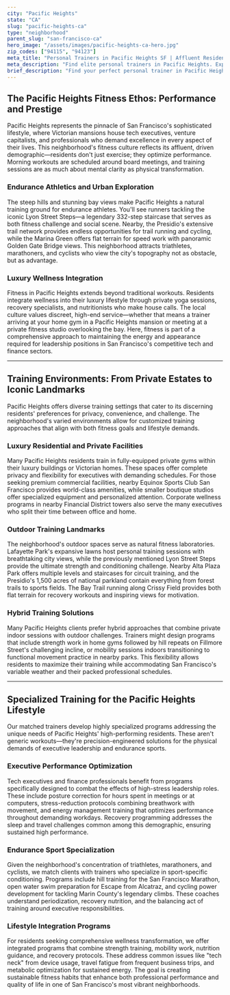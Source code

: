 ```yaml
---
city: "Pacific Heights"
state: "CA"
slug: "pacific-heights-ca"
type: "neighborhood"
parent_slug: "san-francisco-ca"
hero_image: "/assets/images/pacific-heights-ca-hero.jpg"
zip_codes: ["94115", "94123"]
meta_title: "Personal Trainers in Pacific Heights SF | Affluent Residential & Boutique Fitness"
meta_description: "Find elite personal trainers in Pacific Heights. Experts in high-end home gyms, luxury boutique studios, and bespoke wellness programs."
brief_description: "Find your perfect personal trainer in Pacific Heights, San Francisco. Our elite matching service connects high-income professionals and tech executives with certified trainers who specialize in executive fitness, endurance athletic conditioning, and lifestyle optimization. Whether you prefer private sessions in your luxury building gym, outdoor workouts at Lafayette Park, or specialized programs for triathlon training and tech worker posture correction, we match you with trainers who understand Pacific Heights' sophisticated lifestyle. Schedule your consultation today and achieve peak performance with a trainer tailored to your ambitious goals."
---
```

## The Pacific Heights Fitness Ethos: Performance and Prestige

Pacific Heights represents the pinnacle of San Francisco's sophisticated lifestyle, where Victorian mansions house tech executives, venture capitalists, and professionals who demand excellence in every aspect of their lives. This neighborhood's fitness culture reflects its affluent, driven demographic—residents don't just exercise; they optimize performance. Morning workouts are scheduled around board meetings, and training sessions are as much about mental clarity as physical transformation.

### Endurance Athletics and Urban Exploration

The steep hills and stunning bay views make Pacific Heights a natural training ground for endurance athletes. You'll see runners tackling the iconic Lyon Street Steps—a legendary 332-step staircase that serves as both fitness challenge and social scene. Nearby, the Presidio's extensive trail network provides endless opportunities for trail running and cycling, while the Marina Green offers flat terrain for speed work with panoramic Golden Gate Bridge views. This neighborhood attracts triathletes, marathoners, and cyclists who view the city's topography not as obstacle, but as advantage.

### Luxury Wellness Integration

Fitness in Pacific Heights extends beyond traditional workouts. Residents integrate wellness into their luxury lifestyle through private yoga sessions, recovery specialists, and nutritionists who make house calls. The local culture values discreet, high-end service—whether that means a trainer arriving at your home gym in a Pacific Heights mansion or meeting at a private fitness studio overlooking the bay. Here, fitness is part of a comprehensive approach to maintaining the energy and appearance required for leadership positions in San Francisco's competitive tech and finance sectors.

---

## Training Environments: From Private Estates to Iconic Landmarks

Pacific Heights offers diverse training settings that cater to its discerning residents' preferences for privacy, convenience, and challenge. The neighborhood's varied environments allow for customized training approaches that align with both fitness goals and lifestyle demands.

### Luxury Residential and Private Facilities

Many Pacific Heights residents train in fully-equipped private gyms within their luxury buildings or Victorian homes. These spaces offer complete privacy and flexibility for executives with demanding schedules. For those seeking premium commercial facilities, nearby Equinox Sports Club San Francisco provides world-class amenities, while smaller boutique studios offer specialized equipment and personalized attention. Corporate wellness programs in nearby Financial District towers also serve the many executives who split their time between office and home.

### Outdoor Training Landmarks

The neighborhood's outdoor spaces serve as natural fitness laboratories. Lafayette Park's expansive lawns host personal training sessions with breathtaking city views, while the previously mentioned Lyon Street Steps provide the ultimate strength and conditioning challenge. Nearby Alta Plaza Park offers multiple levels and staircases for circuit training, and the Presidio's 1,500 acres of national parkland contain everything from forest trails to sports fields. The Bay Trail running along Crissy Field provides both flat terrain for recovery workouts and inspiring views for motivation.

### Hybrid Training Solutions

Many Pacific Heights clients prefer hybrid approaches that combine private indoor sessions with outdoor challenges. Trainers might design programs that include strength work in home gyms followed by hill repeats on Fillmore Street's challenging incline, or mobility sessions indoors transitioning to functional movement practice in nearby parks. This flexibility allows residents to maximize their training while accommodating San Francisco's variable weather and their packed professional schedules.

---

## Specialized Training for the Pacific Heights Lifestyle

Our matched trainers develop highly specialized programs addressing the unique needs of Pacific Heights' high-performing residents. These aren't generic workouts—they're precision-engineered solutions for the physical demands of executive leadership and endurance sports.

### Executive Performance Optimization

Tech executives and finance professionals benefit from programs specifically designed to combat the effects of high-stress leadership roles. These include posture correction for hours spent in meetings or at computers, stress-reduction protocols combining breathwork with movement, and energy management training that optimizes performance throughout demanding workdays. Recovery programming addresses the sleep and travel challenges common among this demographic, ensuring sustained high performance.

### Endurance Sport Specialization

Given the neighborhood's concentration of triathletes, marathoners, and cyclists, we match clients with trainers who specialize in sport-specific conditioning. Programs include hill training for the San Francisco Marathon, open water swim preparation for Escape from Alcatraz, and cycling power development for tackling Marin County's legendary climbs. These coaches understand periodization, recovery nutrition, and the balancing act of training around executive responsibilities.

### Lifestyle Integration Programs

For residents seeking comprehensive wellness transformation, we offer integrated programs that combine strength training, mobility work, nutrition guidance, and recovery protocols. These address common issues like "tech neck" from device usage, travel fatigue from frequent business trips, and metabolic optimization for sustained energy. The goal is creating sustainable fitness habits that enhance both professional performance and quality of life in one of San Francisco's most vibrant neighborhoods.